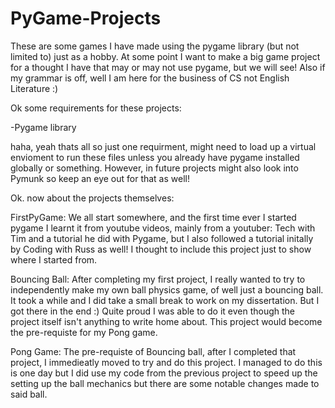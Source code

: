 # PyGame-Projects
These are some games I have made using the pygame library (but not limited to) just as a hobby. At some point I want to make a big game project for a thought I have that may or may not use pygame, but we will see! Also if my grammar is off, well I am here for the business of CS not English Literature :)

Ok some requirements for these projects:

-Pygame library

haha, yeah thats all so just one requirment, might need to load up a virtual envioment to run these files unless you already have pygame installed globally or something. However, in future projects might also look into Pymunk so keep an eye out for that as well!

Ok. now about the projects themselves:

FirstPyGame:
We all start somewhere, and the first time ever I started pygame I learnt it from youtube videos, mainly from a youtuber: Tech with Tim and a tutorial he did with Pygame, but I also followed a tutorial initally by Coding with Russ as well! I thought to include this project just to show where I started from.

Bouncing Ball:
After completing my first project, I really wanted to try to independently make my own ball physics game, of well just a bouncing ball. It took a while and I did take a small break to work on my dissertation. But I got there in the end :) Quite proud I was able to do it even though the project itself isn't anything to write home about. This project would become the pre-requiste for my Pong game.

Pong Game:
The pre-requiste of Bouncing ball, after I completed that project, I immedieatly moved to try and do this project. I managed to do this is one day but I did use my code from the previous project to speed up the setting up the ball mechanics but there are some notable changes made to said ball.
